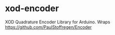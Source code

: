 # xod-encoder
XOD Quadrature Encoder Library for Arduino. Wraps https://github.com/PaulStoffregen/Encoder
